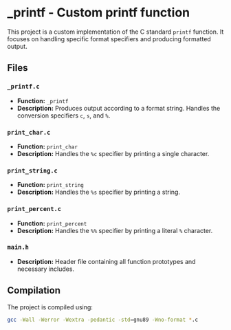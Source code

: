 # _printf - Custom printf function

This project is a custom implementation of the C standard `printf` function. It focuses on handling specific format specifiers and producing formatted output.

## Files

### `_printf.c`
- **Function:** `_printf`
- **Description:** Produces output according to a format string. Handles the conversion specifiers `c`, `s`, and `%`.

### `print_char.c`
- **Function:** `print_char`
- **Description:** Handles the `%c` specifier by printing a single character.

### `print_string.c`
- **Function:** `print_string`
- **Description:** Handles the `%s` specifier by printing a string.

### `print_percent.c`
- **Function:** `print_percent`
- **Description:** Handles the `%%` specifier by printing a literal `%` character.

### `main.h`
- **Description:** Header file containing all function prototypes and necessary includes.

## Compilation
The project is compiled using:
```sh
gcc -Wall -Werror -Wextra -pedantic -std=gnu89 -Wno-format *.c

